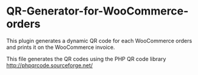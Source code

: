 # QR-Generator-for-WooCommerce-orders
This plugin generates a dynamic QR code for each WooCommerce orders and prints it on the WooCommerce invoice.


This file generates the QR codes using the PHP QR code library
http://phpqrcode.sourceforge.net/
